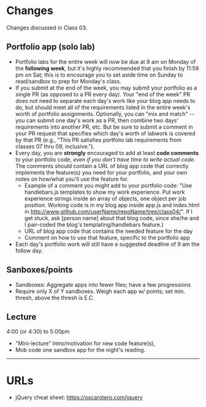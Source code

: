 # Changes
Changes discussed in Class 03.

## Portfolio app (solo lab)
- Portfolio labs for the entire week will now be due at 9 am on Monday of the **following week**, but it's highly recommended that you finish by 11:59 pm on Sat; this is to encourage you to set aside time on Sunday to read/sandbox to prep for Monday's class.
- If you submit at the end of the week, you may submit your portfolio as a single PR (as opposed to a PR every day). Your "end of the week" PR does not need to separate each day's work like your blog app needs to do, but should meet all of the requirements listed in the entire week's worth of portfolio assignments. Optionally, you can "mix and match" -- you can submit one day's work as a PR, then combine two days' requirements into another PR, etc. But be sure to submit a comment in your PR request that specifies which day's worth of labwork is covered by that PR (e.g., "This PR satisfies portfolio lab requirements from classes 07 thru 09, inclusive.").
- Every day, you are **strongly** encouraged to add at least **code comments** to your portfolio code, *even if you don't have time to write actual code*. The comments should contain a URL of blog app code that correctly implements the feature(s) you need for your portfolio, and your own notes on how/what you'll use the feature for.
  - Example of a comment you might add to your portfolio code: "Use handlebars.js templates to show my work experience. Put work experience strings inside an array of objects, one object per job position. Working code is in my blog app inside app.js and index.html in http://www.github.com/userName/repoName/tree/class04/". If I get stuck, ask [person name] about that blog code, since she/he and I pair-coded the blog's templating/handlebars feature.)
  - URL of blog app code that contains the needed feature for the day
  - Comment on how to use that feature, specific to the portfolio app
- Each day's portfolio work will still have a suggested deadline of 9 am the follow day.

## Sanboxes/points
- Sandboxes: Aggregate apps into fewer files; have a few progressions
- Require only X of Y sandboxes. Weigh each app w/ points; set min. thresh, above the thresh is E.C.

## Lecture
4:00 (or 4:30) to 5:00pm
- "Mini-lecture" Intro/motivation for new code feature(s),
- Mob code one sandbox app for the night's reading.

---
# URLs
- jQuery cheat sheet: https://oscarotero.com/jquery
